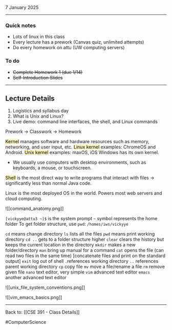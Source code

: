 7 January 2025

---
### Quick notes
- Lots of linux in this class
- Every lecture has a prework (Canvas quiz, unlimited attempts)
- Do every homework on attu (UW computing servers)

### To do
- ~~Complete Homework 1 (due 1/14)~~
- ~~Self-Introduction Slides~~


---
## Lecture Details

1. Logistics and syllabus day
2. What is Unix and Linux?
3. Live demo: command line interfaces, the shell, and Linux commands

Prework -> Classwork -> Homework

<mark style="background: #FFF3A3A6;">Kernel</mark> manages software and hardware resources such as memory, networking, and user input, etc.
<mark style="background: #FFF3A3A6;">Linux kernel</mark> examples: ChromeOS and Android.
<mark style="background: #FFF3A3A6;">Unix kernel</mark> examples: maxOS, iOS
Windows has its own kernel.

- We usually use computers with desktop environments, such as keyboards, a mouse, or touchscreen.

<mark style="background: #FFF3A3A6;">Shell</mark> is the most direct way to write programs that interact with files -> significantly less than normal Java code. 

Linux is the most deployed OS in the world. Powers most web servers and cloud computing.

![[command_anatomy.png]]

`[vickyye@attu3 ~]$` is the system prompt
`~` symbol represents the home folder
To get folder structure, use `pwd`: `/homes/iws/vickyye`

`cd` means change directory
`ls` lists all the files
`pwd` means print working directory
`cd ..` gets to a folder structure higher
`clear` clears the history but keeps the current location in the directory
`mkdir` makes a new folder/directory
`man` bring up manual for a command
`cat` opens the file (can read two files in the same time) [concatenate files and print on the standard output]
`exit` log out of shell
`.`references working directory
`..` references parent working directory
`cp` copy file
`mv` move a file/rename a file
`rm` remove given file
`nano` text editor, very simple
`vim` advanced text editor
`emacs` another advanced text editor



![[unix_file_system_conventions.png]]

![[vim_emacs_basics.png]]



---
Back to: [[CSE 391 - Class Details]]

#ComputerScience 